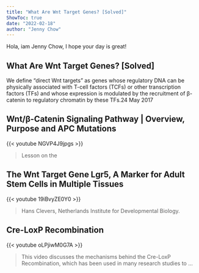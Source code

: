 ```yaml
---
title: "What Are Wnt Target Genes? [Solved]"
ShowToc: true 
date: "2022-02-18"
author: "Jenny Chow" 
---
```


Hola, iam Jenny Chow, I hope your day is great!
## What Are Wnt Target Genes? [Solved]
We define “direct Wnt targets” as genes whose regulatory DNA can be physically associated with T-cell factors (TCFs) or other transcription factors (TFs) and whose expression is modulated by the recruitment of β-catenin to regulatory chromatin by these TFs.24 May 2017

## Wnt/β-Catenin Signaling Pathway | Overview, Purpose and APC Mutations
{{< youtube NGVP4J9jpgs >}}
>Lesson on the 

## The Wnt Target Gene Lgr5, A Marker for Adult Stem Cells in Multiple Tissues
{{< youtube 19iBvyZE0Y0 >}}
>Hans Clevers, Netherlands Institute for Developmental Biology.

## Cre-LoxP Recombination
{{< youtube oLPjiwM0G7A >}}
>This video discusses the mechanisms behind the Cre-LoxP Recombination, which has been used in many research studies to ...

